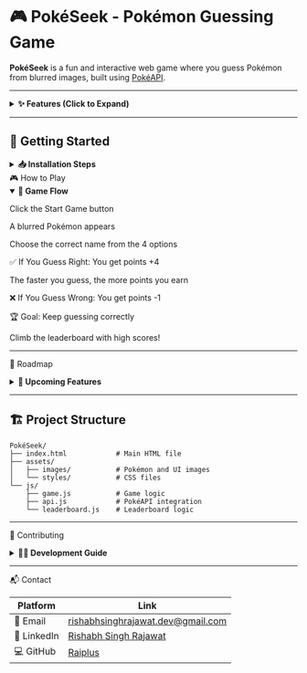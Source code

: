 # 🎮 PokéSeek - Pokémon Guessing Game

**PokéSeek** is a fun and interactive web game where you guess Pokémon from blurred images, built using [PokéAPI](https://pokeapi.co/).

---

<details>
<summary><b>✨ Features (Click to Expand)</b></summary>

- 🎲 **Random Pokémon** — Generates Pokémon from all generations  
- 🖼️ **Image Guessing** — Guess Pokémon from blurred sprites  
- 📝 **Multiple Choice** — 4 smart answer options  
- 📊 **Score System** — More points for quicker answers  
- 🏆 **Leaderboard** — Global score tracking  
- 📱 **Mobile Friendly** — Responsive design  

</details>

---

## 🚀 Getting Started

<details>
<summary><b>📥 Installation Steps</b></summary>

```bash
# Clone the repository
git clone https://github.com/Raiplus/PokéSeek.git && cd PokéSeek

# VS Code users
code . && start index.html

# Or open in browser directly
# Linux
xdg-open index.html
# macOS
open index.html
# Windows
start index.html
```
-----
</details>
🎮 How to Play

<details open> <summary><b>🎯 Game Flow</b></summary>
  
Click the Start Game button

A blurred Pokémon appears

Choose the correct name from the 4 options

✅ If You Guess Right:
You get points +4

The faster you guess, the more points you earn

❌ If You Guess Wrong:
You get points -1

🏆 Goal:
Keep guessing correctly

Climb the leaderboard with high scores!

</details>

---------
🔮 Roadmap

<details> <summary><b>🌟 Upcoming Features</b></summary>

| Feature            | Status         |
| ------------------ | -------------- |
| Difficulty Levels  | 🟡 In Progress |
| Shiny Pokémon Mode | 🟢 Planned     |
| Multiplayer        | 🔴 Future      |
</details>

---------------------------
## 🏗️ Project Structure

```
PokéSeek/
├── index.html            # Main HTML file
├── assets/
│   ├── images/           # Pokémon and UI images
│   └── styles/           # CSS files
└── js/
    ├── game.js           # Game logic
    ├── api.js            # PokéAPI integration
    └── leaderboard.js    # Leaderboard logic
```

--------------------------------


🤝 Contributing
<details> <summary><b>👨‍💻 Development Guide</b></summary>
  
```bash
# Install live-server for development

npm install -g live-server

# Run on port 3000
live-server --port=3000
```
Steps:
🍴 Fork the repo

🌿 Create branch → git checkout -b feature/your-feature

💾 Commit → git commit -m "feat: your feature"

🚀 Push → git push origin feature/your-feature

🔄 Create a Pull Request

</details>  

------------

📬 Contact

| Platform    | Link                                                                                 |
| ----------- | ------------------------------------------------------------------------------------ |
| 📧 Email    | [rishabhsinghrajawat.dev@gmail.com](mailto:rishabhsinghrajawat.dev@gmail.com)        |
| 💼 LinkedIn | [Rishabh Singh Rajawat](https://www.linkedin.com/in/rishabh-singh-rajawat-5a1b782bb) |
| 💻 GitHub   | [Raiplus](https://github.com/Raiplus)                                                |
